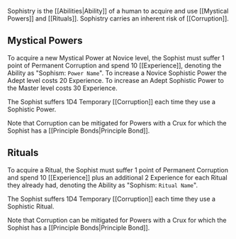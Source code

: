 Sophistry is the [[Abilities|Ability]] of a human to acquire and use [[Mystical Powers]] and [[Rituals]]. Sophistry carries an inherent risk of [[Corruption]].
## Mystical Powers
To acquire a new Mystical Power at Novice level, the Sophist must suffer 1 point of Permanent Corruption and spend 10 [[Experience]], denoting the Ability as "Sophism: `Power Name`". To increase a Novice Sophistic Power the Adept level costs 20 Experience. To increase an Adept Sophistic Power to the Master level costs 30 Experience.

The Sophist suffers 1D4 Temporary [[Corruption]] each time they use a Sophistic Power.

Note that Corruption can be mitigated for Powers with a Crux for which the Sophist has a [[Principle Bonds|Principle Bond]].
## Rituals
To acquire a Ritual, the Sophist must suffer 1 point of Permanent Corruption and spend 10 [[Experience]] plus an additional 2 Experience for each Ritual they already had, denoting the Ability as "Sophism: `Ritual Name`".

The Sophist suffers 1D4 Temporary [[Corruption]] each time they use a Sophistic Ritual.

Note that Corruption can be mitigated for Powers with a Crux for which the Sophist has a [[Principle Bonds|Principle Bond]].
